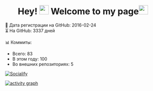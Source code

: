 
<h1 align="center">Hey! <img src="" width="30"/> Welcome to my page<img src="https://emojis.slackmojis.com/emojis/images/1531849430/4246/blob-sunglasses.gif?1531849430" width="30"/></h1>

📅 Дата регистрации на GitHub: 2016-02-24  
⏳ На GitHub: 3337 дней 

📊 Коммиты:  
- Всего: 83  
- В этом году: 100  
- Во внешних репозиториях: 5 

<!-- SOCIALIFY_START -->
[![Socialify](https://socialify.git.ci/MamonovEvgeniy/MamonovEvgeniy/image?description=1&font=Rokkitt&pattern=Brick%20Wall&theme=Dark&custom_description=%E2%8F%B3%20%D0%9D%D0%B0%20GitHub%3A%203337%20%D0%B4%D0%BD%D0%B5%D0%B9)](https://github.com/MamonovEvgeniy/MamonovEvgeniy)
<!-- SOCIALIFY_END -->

<!-- activity_graph_START -->
[![activity graph](https://github-readme-activity-graph.vercel.app/graph?username=MamonovEvgeniy&theme=github-dark-dimmed&custom_title=MamonovEvgeniy%20Activity%20Graph&hide_border=true)](https://github.com/ashutosh00710/github-readme-activity-graph)
<!-- activity_graph_END -->
